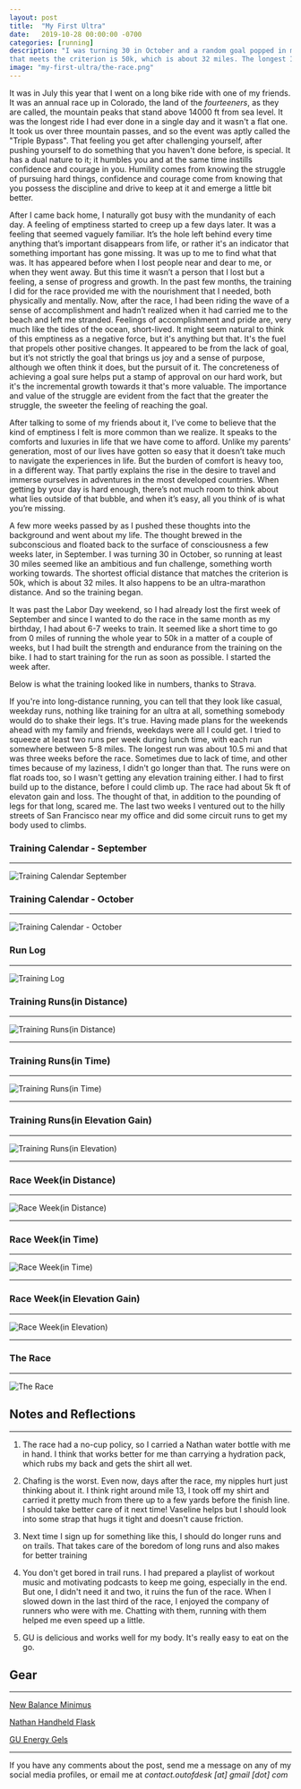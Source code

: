 ```yaml
---
layout: post
title:  "My First Ultra"
date:   2019-10-28 00:00:00 -0700
categories: [running]
description: "I was turning 30 in October and a random goal popped in my mind - to run at least 30 miles. The shortest official distance
that meets the criterion is 50k, which is about 32 miles. The longest I had run so far was a 35k the year before, which is about 22.5 miles. So it looked like an ambitious, formidable, yet doable challenge. It was past the Labor Day weekend, so I had already lost the first week of September..."
image: "my-first-ultra/the-race.png"
---
```

It was in July this year that I went on a long bike ride with one of my friends. It was an annual race up in Colorado, the land of the *fourteeners*, as they are called, the mountain peaks that stand above 14000 ft from sea level. It was the longest ride I had ever done in a single day and it wasn't a flat one. It took us over three mountain passes, and so the event was aptly called the "Triple Bypass". That feeling you get after challenging yourself, after pushing yourself to do something that you haven't done before, is special. It has a dual nature to it; it humbles you and at the same time instills confidence and courage in you. Humility comes from knowing the struggle of pursuing hard things, confidence and courage come from knowing that you possess the discipline and drive to keep at it and emerge a little bit better.

After I came back home, I naturally got busy with the mundanity of each day. A feeling of emptiness started to creep up a few days later. It was a feeling that seemed vaguely familiar. It’s the hole left behind every time anything that’s important disappears from life, or rather it's an indicator that something important has gone missing. It was up to me to find what that was. It has appeared before when I lost people near and dear to me, or when they went away. But this time it wasn’t a person that I lost but a feeling, a sense of progress and growth. In the past few months, the training I did for the race provided me with the nourishment that I needed, both physically and mentally. Now, after the race, I had been riding the wave of a sense of accomplishment and hadn’t realized when it had carried me to the beach and left me stranded. Feelings of accomplishment and pride are, very much like the tides of the ocean, short-lived. It might seem natural to think of this emptiness as a negative force, but it's anything but that. It's the fuel that propels other positive changes. It appeared to be from the lack of goal, but it’s not strictly the goal that brings us joy and a sense of purpose, although we often think it does, but the pursuit of it. The concreteness of achieving a goal sure helps put a stamp of approval on our hard work, but it's the incremental growth towards it that's more valuable. The importance and value of the struggle are evident from the fact that the greater the struggle, the sweeter the feeling of reaching the goal. 

After talking to some of my friends about it, I’ve come to believe that the kind of emptiness I felt is more common than we realize. It speaks to the comforts and luxuries in life that we have come to afford. Unlike my parents’ generation, most of our lives have gotten so easy that it doesn’t take much to navigate the experiences in life. But the burden of comfort is heavy too, in a different way. That partly explains the rise in the desire to travel and immerse ourselves in adventures in the most developed countries. When getting by your day is hard enough, there’s not much room to think about what lies outside of that bubble, and when it’s easy, all you think of is what you’re missing.

A few more weeks passed by as I pushed these thoughts into the background and went about my life. The thought brewed in the subconscious and floated back to the surface of consciousness a few weeks later, in September. I was turning 30 in October, so running at least 30 miles seemed like an ambitious and fun challenge, something worth working towards. The shortest official distance that matches the criterion is 50k, which is about 32 miles. It also happens to be an ultra-marathon distance. And so the training began.

It was past the Labor Day weekend, so I had already lost the first week of September and since I wanted to do the race in the same month as my birthday, I had about 6-7 weeks to train. It seemed like a short time to go from 0 miles of running the whole year to 50k in a matter of a couple of weeks, but I had built the strength and endurance from the training on the bike. I had to start training for the run as soon as possible. I started the week after.

Below is what the training looked like in numbers, thanks to Strava.

If you're into long-distance running, you can tell that they look like casual, weekday runs, nothing like training for an ultra at all, something somebody would do to shake their legs. It's true. Having made plans for the weekends ahead with my family and friends, weekdays were all I could get. I tried to squeeze at least two runs per week during lunch time, with each run somewhere between 5-8 miles. The longest run was about 10.5 mi and that was three weeks before the race. Sometimes due to lack of time, and other times because of my laziness, I didn't go longer than that. The runs were on flat roads too, so I wasn't getting any elevation training either. I had to first build up to the distance, before I could climb up. The race had about 5k ft of elevaton gain and loss. The thought of that, in addition to the pounding of legs for that long, scared me. The last two weeks I ventured out to the hilly streets of San Francisco near my office and did some circuit runs to get my body used to climbs.


### Training Calendar - September
-----

![Training Calendar September](/static/img/my-first-ultra/training-calendar-september.png)


### Training Calendar - October
-----

![Training Calendar \- October](/static/img/my-first-ultra/training-calendar-october.png)


### Run Log
-----

![Training Log](/static/img/my-first-ultra/training-log.png)

### Training Runs(in Distance)
-----

![Training Runs\(in Distance\)](/static/img/my-first-ultra/training-runs-distance.png)

***

### Training Runs(in Time)
-----

![Training Runs\(in Time\)](/static/img/my-first-ultra/training-runs-time.png)

***

### Training Runs(in Elevation Gain)
-----

![Training Runs\(in Elevation\)](/static/img/my-first-ultra/training-runs-elevation.png)

***
### Race Week(in Distance)
-----

![Race Week\(in Distance\)](/static/img/my-first-ultra/race-week-distance.png)

***

### Race Week(in Time)
-----

![Race Week\(in Time\)](/static/img/my-first-ultra/race-week-time.png)

***

### Race Week(in Elevation Gain)
-----

![Race Week\(in Elevation\)](/static/img/my-first-ultra/race-week-elevation.png)

***

### The Race
-----

![The Race](/static/img/my-first-ultra/the-race.png)


## Notes and Reflections
-----

1. The race had a no-cup policy, so I carried a Nathan water bottle with me in hand. I think that works better for me than carrying a hydration pack, which rubs my back and gets the shirt all wet.

2. Chafing is the worst. Even now, days after the race, my nipples hurt just thinking about it. I think right around mile 13, I took off my shirt and carried it pretty much from there up to a few yards before the finish line. I should take better care of it next time! Vaseline helps but I should look into some strap that hugs it tight and doesn't cause friction.

3. Next time I sign up for something like this, I should do longer runs and on trails. That takes care of the boredom of long runs and also makes for better training

4. You don't get bored in trail runs. I had prepared a playlist of workout music and motivating podcasts to keep me going, especially in the end. But one, I didn't need it and two, it ruins the fun of the race. When I slowed down in the last third of the race, I enjoyed the company of runners who were with me. Chatting with them, running with them helped me even speed up a little.

5. GU is delicious and works well for my body. It's really easy to eat on the go.

## Gear
-----

[New Balance Minimus](https://www.newbalance.com/pd/Minimus-Trail-10/190325795818.html?ecid=ps_Google_pla_190325795818_1699205516&crtp=paidsearch&ncr=true&&CATARGETID=172000630002405320&CADevice=c&gclid=CjwKCAjwxt_tBRAXEiwAENY8hU7bNqAaUvQr4sk556T2MGHF4m5J3F30Jy7qvvDe9b_MznLsEbPS1BoCsSIQAvD_BwE&gclsrc=aw.ds#color=Black_with_Silver&size=8&width=2E)

[Nathan Handheld Flask](https://www.nathansports.com/collections/hydration/products/speedmax-plus-flask)

[GU Energy Gels](https://guenergy.com/products/all-energy-gel)

*****

If you have any comments about the post, send me a message on any of my social media profiles, or email me at *contact.outofdesk [at] gmail [dot] com*
